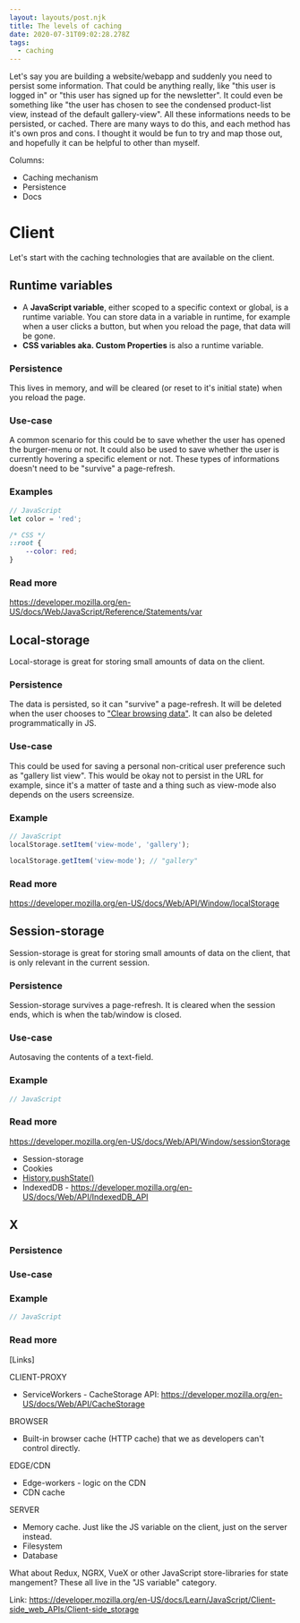 ```yaml
---
layout: layouts/post.njk
title: The levels of caching
date: 2020-07-31T09:02:28.278Z
tags:
  - caching
---
```

Let's say you are building a website/webapp and suddenly you need to persist some information. That could be anything really, like "this user is logged in" or "this user has signed up for the newsletter". It could even be something like "the user has chosen to see the condensed product-list view, instead of the default gallery-view". All these informations needs to be persisted, or cached. There are many ways to do this, and each method has it's own pros and cons. I thought it would be fun to try and map those out, and hopefully it can be helpful to other than myself.

Columns: 

* Caching mechanism
* Persistence
* Docs

# Client

Let's start with the caching technologies that are available on the client.

## Runtime variables

* A **JavaScript variable**, either scoped to a specific context or global, is a runtime variable. You can store data in a variable in runtime, for example when a user clicks a button, but when you reload the page, that data will be gone.
* **CSS variables aka. Custom Properties** is also a runtime variable.

### Persistence

This lives in memory, and will be cleared (or reset to it's initial state) when you reload the page.

### Use-case

A common scenario for this could be to save whether the user has opened the burger-menu or not. It could also be used to save whether the user is currently hovering a specific element or not. These types of informations doesn't need to be "survive" a page-refresh.

### Examples

```javascript
// JavaScript
let color = 'red';
```

```css
/* CSS */
::root {
    --color: red;
}
```

### Read more

https://developer.mozilla.org/en-US/docs/Web/JavaScript/Reference/Statements/var

## Local-storage

Local-storage is great for storing small amounts of data on the client.

### Persistence

The data is persisted, so it can "survive" a page-refresh. It will be deleted when the user chooses to ["Clear browsing data"](https://support.google.com/accounts/answer/32050). It can also be deleted programmatically in JS.

### Use-case

This could be used for saving a personal non-critical user preference such as "gallery list view". This would be okay not to persist in the URL for example, since it's a matter of taste and a thing such as view-mode also depends on the users screensize.

### Example

```javascript
// JavaScript
localStorage.setItem('view-mode', 'gallery');

localStorage.getItem('view-mode'); // "gallery"
```

### Read more

https://developer.mozilla.org/en-US/docs/Web/API/Window/localStorage

## Session-storage

Session-storage is great for storing small amounts of data on the client, that is only relevant in the current session.

### Persistence

Session-storage survives a page-refresh. It is cleared when the session ends, which is when the tab/window is closed.

### Use-case

Autosaving the contents of a text-field.

### Example

```javascript
// JavaScript
```

### Read more
https://developer.mozilla.org/en-US/docs/Web/API/Window/sessionStorage



* Session-storage
* Cookies
* [History.pushState()](https://developer.mozilla.org/en-US/docs/Web/API/History/pushState)
* IndexedDB - <https://developer.mozilla.org/en-US/docs/Web/API/IndexedDB_API>

## X

### Persistence

### Use-case

### Example

```javascript
// JavaScript
```

### Read more

\[Links]

CLIENT-PROXY

* ServiceWorkers - CacheStorage API: <https://developer.mozilla.org/en-US/docs/Web/API/CacheStorage>

BROWSER

* Built-in browser cache (HTTP cache) that we as developers can't control directly.

EDGE/CDN

* Edge-workers - logic on the CDN
* CDN cache

SERVER

* Memory cache. Just like the JS variable on the client, just on the server instead.
* Filesystem
* Database

What about Redux, NGRX, VueX or other JavaScript store-libraries for state mangement? These all live in the "JS variable" category.

Link: <https://developer.mozilla.org/en-US/docs/Learn/JavaScript/Client-side_web_APIs/Client-side_storage>